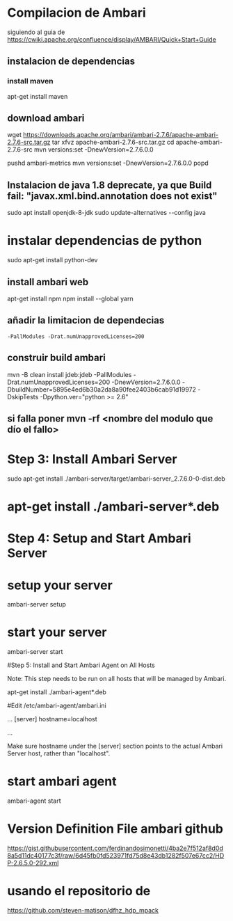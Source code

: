 # Compilacion de Ambari 

siguiendo al guia de 
https://cwiki.apache.org/confluence/display/AMBARI/Quick+Start+Guide

## instalacion de dependencias

### install maven
apt-get install maven 

## download ambari
wget https://downloads.apache.org/ambari/ambari-2.7.6/apache-ambari-2.7.6-src.tar.gz
tar xfvz apache-ambari-2.7.6-src.tar.gz
cd apache-ambari-2.7.6-src
mvn versions:set -DnewVersion=2.7.6.0.0
 
pushd ambari-metrics
mvn versions:set -DnewVersion=2.7.6.0.0
popd

## Instalacion de java 1.8 deprecate, ya que Build fail: "javax.xml.bind.annotation does not exist"
sudo apt install openjdk-8-jdk
sudo update-alternatives --config java

# instalar dependencias de python
sudo apt-get install python-dev

##  install ambari web 
apt-get install npm
npm install --global yarn

## añadir la limitacion de dependecias   
``` -PallModules -Drat.numUnapprovedLicenses=200  ```

## construir build ambari
mvn -B clean install jdeb:jdeb -PallModules -Drat.numUnapprovedLicenses=200  -DnewVersion=2.7.6.0.0 -DbuildNumber=5895e4ed6b30a2da8a90fee2403b6cab91d19972 -DskipTests -Dpython.ver="python >= 2.6"

## si falla poner mvn -rf <nombre del modulo que dío el fallo>

# Step 3: Install Ambari Server

sudo apt-get install  ./ambari-server/target/ambari-server_2.7.6.0-0-dist.deb

# apt-get install ./ambari-server*.deb

# Step 4: Setup and Start Ambari Server

# setup your server
ambari-server setup

# start your server
ambari-server start

#Step 5: Install and Start Ambari Agent on All Hosts

Note: This step needs to be run on all hosts that will be managed by Ambari.

apt-get install ./ambari-agent*.deb

#Edit /etc/ambari-agent/ambari.ini

...
[server]
hostname=localhost
 
...

Make sure hostname under the [server] section points to the actual Ambari Server host, rather than "localhost".

# start ambari agent
ambari-agent start

# Version Definition File ambari github 

https://gist.githubusercontent.com/ferdinandosimonetti/4ba2e7f512af8d0d8a5d11dc40177c3f/raw/6d45fb0fd523971fd75d8e43db1282f507e67cc2/HDP-2.6.5.0-292.xml


# usando el repositorio de 
https://github.com/steven-matison/dfhz_hdp_mpack
